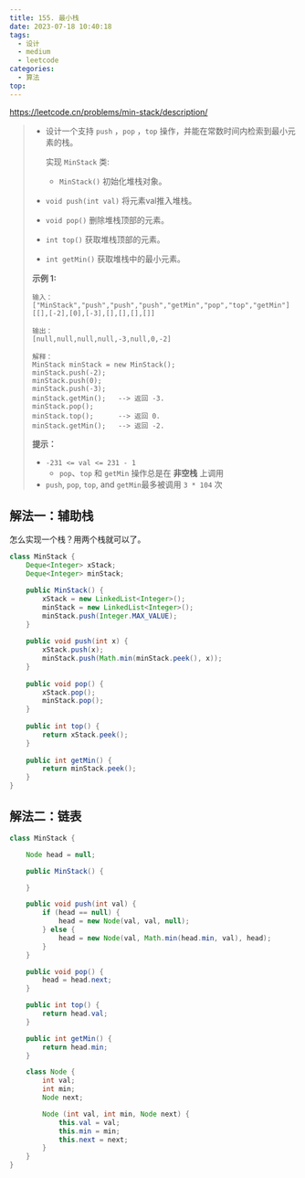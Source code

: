 ```yaml
---
title: 155. 最小栈
date: 2023-07-18 10:40:18
tags:
  - 设计
  - medium
  - leetcode
categories:
  - 算法
top:
---
```


https://leetcode.cn/problems/min-stack/description/

<!-- more -->

> - 设计一个支持 `push` ，`pop` ，`top` 操作，并能在常数时间内检索到最小元素的栈。
>
>   实现 `MinStack` 类:
>
>   - `MinStack()` 初始化堆栈对象。
>  - `void push(int val)` 将元素val推入堆栈。
>   - `void pop()` 删除堆栈顶部的元素。
>  - `int top()` 获取堆栈顶部的元素。
>   - `int getMin()` 获取堆栈中的最小元素。
>
>     
>
>   **示例 1:**
>
>   ```
>   输入：
>   ["MinStack","push","push","push","getMin","pop","top","getMin"]
>   [[],[-2],[0],[-3],[],[],[],[]]
>   
>   输出：
>   [null,null,null,null,-3,null,0,-2]
>   
>   解释：
>   MinStack minStack = new MinStack();
>   minStack.push(-2);
>   minStack.push(0);
>  minStack.push(-3);
>   minStack.getMin();   --> 返回 -3.
>  minStack.pop();
>   minStack.top();      --> 返回 0.
>   minStack.getMin();   --> 返回 -2.
>   ```
> 
>    
> 
>   **提示：**
> 
>  - `-231 <= val <= 231 - 1`
>    - `pop`、`top` 和 `getMin` 操作总是在 **非空栈** 上调用
>  - `push`, `pop`, `top`, and `getMin`最多被调用 `3 * 104` 次

## 解法一：辅助栈

怎么实现一个栈？用两个栈就可以了。

```java
class MinStack {
    Deque<Integer> xStack;
    Deque<Integer> minStack;

    public MinStack() {
        xStack = new LinkedList<Integer>();
        minStack = new LinkedList<Integer>();
        minStack.push(Integer.MAX_VALUE);
    }
    
    public void push(int x) {
        xStack.push(x);
        minStack.push(Math.min(minStack.peek(), x));
    }
    
    public void pop() {
        xStack.pop();
        minStack.pop();
    }
    
    public int top() {
        return xStack.peek();
    }
    
    public int getMin() {
        return minStack.peek();
    }
}
```

## 解法二：链表

```java
class MinStack {

    Node head = null;

    public MinStack() {

    }

    public void push(int val) {
        if (head == null) {
            head = new Node(val, val, null);
        } else {
            head = new Node(val, Math.min(head.min, val), head);
        }
    }

    public void pop() {
        head = head.next;
    }

    public int top() {
        return head.val;
    }

    public int getMin() {
        return head.min;
    }

    class Node {
        int val;
        int min;
        Node next;

        Node (int val, int min, Node next) {
            this.val = val;
            this.min = min;
            this.next = next;
        }
    }
}
```

